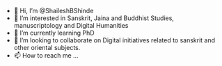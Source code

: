 - 👋 Hi, I’m @ShaileshBShinde
- 👀 I’m interested in Sanskrit, Jaina and Buddhist Studies, manuscriptology and Digital Humanities
- 🌱 I’m currently learning PhD
- 💞️ I’m looking to collaborate on Digital initiatives related to sanskrit and other oriental subjects.
- 📫 How to reach me ...

<!---
ShaileshBShinde/ShaileshBShinde is a ✨ special ✨ repository because its `README.md` (this file) appears on your GitHub profile.
You can click the Preview link to take a look at your changes.
--->
